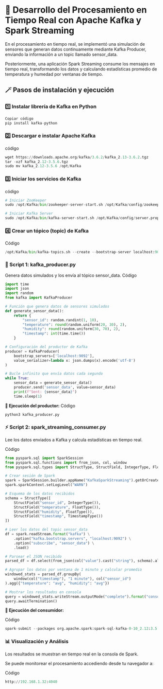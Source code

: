 # 🚀 Desarrollo del Procesamiento en Tiempo Real con Apache Kafka y Spark Streaming

En el procesamiento en tiempo real, se implementó una simulación de sensores que generan datos continuamente mediante Kafka Producer, enviando la información a un topic llamado sensor_data.

Posteriormente, una aplicación Spark Streaming consume los mensajes en tiempo real, transformando los datos y calculando estadísticas promedio de temperatura y humedad por ventanas de tiempo.

## 🪄 Pasos de instalación y ejecución
### 1️⃣ Instalar librería de Kafka en Python
```python
Copiar código
pip install kafka-python
```
### 2️⃣ Descargar e instalar Apache Kafka
código
```python
wget https://downloads.apache.org/kafka/3.6.2/kafka_2.13-3.6.2.tgz
tar -xzf kafka_2.12-3.5.6.tgz
sudo mv kafka_2.12-3.5.6 /opt/Kafka
```
### 3️⃣ Iniciar los servicios de Kafka

 código
 ```python
# Iniciar ZooKeeper
sudo /opt/Kafka/bin/zookeeper-server-start.sh /opt/Kafka/config/zookeeper.properties &

# Iniciar Kafka Server
sudo /opt/Kafka/bin/kafka-server-start.sh /opt/Kafka/config/server.properties &
```
### 4️⃣ Crear un tópico (topic) de Kafka

Código
```python
/opt/Kafka/bin/kafka-topics.sh --create --bootstrap-server localhost:9092 --replication-factor 1 --partitions 1 --topic sensor_data
```
### 💾 Script 1: kafka_producer.py
Genera datos simulados y los envía al tópico sensor_data.
Código
```python
import time
import json
import random
from kafka import KafkaProducer

# Función que genera datos de sensores simulados
def generate_sensor_data():
    return {
        "sensor_id": random.randint(1, 10),
        "temperature": round(random.uniform(20, 30), 2),
        "humidity": round(random.uniform(30, 70), 2),
        "timestamp": int(time.time())
    }

# Configuración del productor de Kafka
producer = KafkaProducer(
    bootstrap_servers=['localhost:9092'],
    value_serializer=lambda x: json.dumps(x).encode('utf-8')
)

# Bucle infinito que envía datos cada segundo
while True:
    sensor_data = generate_sensor_data()
    producer.send('sensor_data', value=sensor_data)
    print(f"Sent: {sensor_data}")
    time.sleep(1)
```
**📍 Ejecución del productor:**
Código
```python
python3 kafka_producer.py
```
### ⚡ Script 2: spark_streaming_consumer.py
Lee los datos enviados a Kafka y calcula estadísticas en tiempo real.

Código
```python
from pyspark.sql import SparkSession
from pyspark.sql.functions import from_json, col, window
from pyspark.sql.types import StructType, StructField, IntegerType, FloatType, TimestampType

# Crear sesión de Spark
spark = SparkSession.builder.appName("KafkaSparkStreaming").getOrCreate()
spark.sparkContext.setLogLevel("WARN")

# Esquema de los datos recibidos
schema = StructType([
    StructField("sensor_id", IntegerType()),
    StructField("temperature", FloatType()),
    StructField("humidity", FloatType()),
    StructField("timestamp", TimestampType())
])

# Leer los datos del topic sensor_data
df = spark.readStream.format("kafka") \
    .option("kafka.bootstrap.servers", "localhost:9092") \
    .option("subscribe", "sensor_data") \
    .load()

# Parsear el JSON recibido
parsed_df = df.select(from_json(col("value").cast("string"), schema).alias("data")).select("data.*")

# Agrupar los datos por ventana de 1 minuto y calcular promedio
windowed_stats = parsed_df.groupBy(
    window(col("timestamp"), "1 minute"), col("sensor_id")
).agg({"temperature": "avg", "humidity": "avg"})

# Mostrar los resultados en consola
query = windowed_stats.writeStream.outputMode("complete").format("console").start()
query.awaitTermination()
```
**📍 Ejecución del consumidor:**

Código
```python
spark-submit --packages org.apache.spark:spark-sql-kafka-0-10_2.12:3.5.6 spark_streaming_consumer.py
```
### 📊 Visualización y Análisis
Los resultados se muestran en tiempo real en la consola de Spark.

Se puede monitorear el procesamiento accediendo desde tu navegador a:

Código
```python
http://192.168.1.32:4040
```
